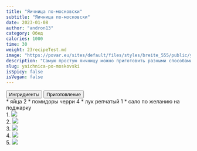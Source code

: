 ```yaml
---
title: "Яичница по-московски"
subtitle: "Яичница по-московски"
date: 2023-01-08
author: "andron13"
category: Обед
calories: 1000
time: 30
weight: 23recipeTest.md
image: "https://povar.eu/sites/default/files/styles/breite_555/public/yaichnica_pomoskovski.jpg?itok=CSTdNQnc"
description: "Самую простую яичницу можно приготовить разными способами. Сегодня я хочу показать как я готовлю яичницу по-московски. Этот рецепт в студенческие годы подсказала мне одна московская подруга."
slug: yaichnica-po-moskovski
isSpicy: false
isVegan: false
---
```


<div class="recipe-buttons">
  <button class="inline-block text-red-800 active" id="ingridients_btn">Ингридиенты</button>
  <button class="inline-block" id="directions_btn">Приготовление</button>
</div>

<div id="ingridients" className="">
* <span class="checkmark"></span> яйца 2
* <span class="checkmark"></span> помидоры черри 4
* <span class="checkmark"></span> лук репчатый 1
* <span class="checkmark"></span> сало по желанию на поджарку
</div>

<div id="directions" className="hidden">
<div><span className="text-accent-600">1.</span> 
<img src="https://povar.eu/sites/default/files/styles/breite_555/public/yaichnica_pomoskovski-01.jpg?itok=1af-kZF-"/></div>
<div><span className="text-accent-600">2.</span> 
<img src="https://povar.eu/sites/default/files/styles/breite_555/public/yaichnica_pomoskovski-02.jpg?itok=Xk149xze"/></div>
<div><span className="text-accent-600">3.</span> 
<img src="https://povar.eu/sites/default/files/styles/breite_555/public/yaichnica_pomoskovski-03.jpg?itok=4dnE_N8U"/></div>
<div><span className="text-accent-600">4.</span> 
<img src="https://povar.eu/sites/default/files/styles/breite_555/public/yaichnica_pomoskovski-04.jpg?itok=MzUgmAlt"/></div>
<div><span className="text-accent-600">5.</span> 
<img src="https://povar.eu/sites/default/files/styles/breite_555/public/yaichnica_pomoskovski-5.jpg?itok=M94US9tT"/></div>
</div>

